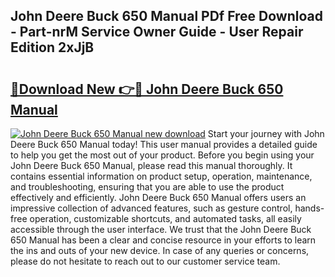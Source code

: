## John Deere Buck 650 Manual PDf Free Download - Part-nrM Service Owner Guide - User Repair Edition 2xJjB

# <h2><a href="http://bc92455.oget.top/?id=John+Deere+Buck+650+Manual">🔗Download New 👉🔴 John Deere Buck 650 Manual</a></h2>

[![John Deere Buck 650 Manual new download](https://i.imgur.com/5g1atiW.png)](http://bc92455.oget.top/?id=John+Deere+Buck+650+Manual)
Start your journey with John Deere Buck 650 Manual today! This user manual provides a detailed guide to help you get the most out of your product. Before you begin using your John Deere Buck 650 Manual, please read this manual thoroughly. It contains essential information on product setup, operation, maintenance, and troubleshooting, ensuring that you are able to use the product effectively and efficiently. John Deere Buck 650 Manual offers users an impressive collection of advanced features, such as gesture control, hands-free operation, customizable shortcuts, and automated tasks, all easily accessible through the user interface. We trust that the John Deere Buck 650 Manual has been a clear and concise resource in your efforts to learn the ins and outs of your new device. In case of any queries or concerns, please do not hesitate to reach out to our customer service team.
